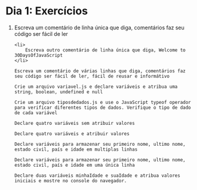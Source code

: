 # Dia 1: Exercícios

<ol>
    <li>
        Escreva um comentário de linha única que diga, comentários faz seu código ser fácil de ler
    </li>

    <li>
        Escreva outro comentário de linha única que diga, Welcome to 30DaysOfJavaScript
    </li>

    Escreva um comentário de várias linhas que diga, comentários faz seu código ser fácil de ler, fácil de reusar e informátivo

    Crie um arquivo variavel.js e declare variáveis e atribua uma string, boolean, undefined e null

    Crie um arquivo tiposdedados.js e use o JavaScript typeof operador para verificar diferentes tipos de dados. Verifique o tipo de dado de cada variável

    Declare quatro variáveis sem atribuir valores

    Declare quatro variáveis e atribuir valores

    Declare variáveis para armazenar seu primeiro nome, ultimo nome, estado civil, país e idade em multiplas linhas

    Declare variáveis para armazenar seu primeiro nome, ultimo nome, estado civil, país e idade em uma única linha

    Declare duas variáveis minhaIdade e suaIdade e atribua valores iniciais e mostre no console do navegador.
</ol>

